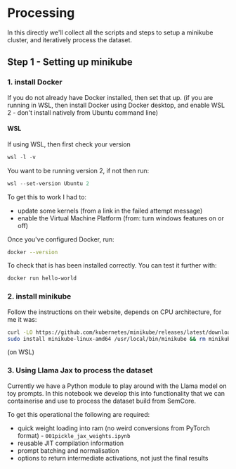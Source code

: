 # Processing

In this directly we'll collect all the scripts and steps to setup a minikube cluster, and iteratively process the dataset.

## Step 1 - Setting up minikube

### 1. install Docker

If you do not already have Docker installed, then set that up. (if you are running in WSL, then install Docker using Docker desktop, and enable WSL 2 - don't install natively from Ubuntu command line)

#### WSL

If using WSL, then first check your version

```powershell
wsl -l -v
```

You want to be running version 2, if not then run:

```powershell
wsl --set-version Ubuntu 2
```

To get this to work I had to:
* update some kernels (from a link in the failed attempt message)
* enable the Virtual Machine Platform (from: turn windows features on or off)

Once you've configured Docker, run:

```bash
docker --version
```
To check that is has been installed correctly. You can test it further with:

```bash
docker run hello-world
```

### 2. install minikube

Follow the instructions on their website, depends on CPU architecture, for me it was:

```bash
curl -LO https://github.com/kubernetes/minikube/releases/latest/download/minikube-linux-amd64
sudo install minikube-linux-amd64 /usr/local/bin/minikube && rm minikube-linux-amd64
```

(on WSL)

### 3. Using Llama Jax to process the dataset

Currently we have a Python module to play around with the Llama model on toy prompts. In this notebook we develop this into functionality that we can containerise and use to process the dataset build from SemCore.

To get this operational the following are required:
* quick weight loading into ram (no weird conversions from PyTorch format) - `001pickle_jax_weights.ipynb`
* reusable JIT compilation information
* prompt batching and normalisation
* options to return intermediate activations, not just the final results








